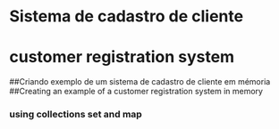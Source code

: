 
# Sistema de cadastro de cliente 
# customer registration system

##Criando exemplo de um sistema de cadastro de cliente em mémoria 
##Creating an example of a customer registration system in memory

### using collections set and map

